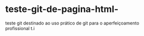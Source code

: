 # teste-git-de-pagina-html-
teste git destinado ao uso prático de git para o aperfeiçoamento profissional t.i
